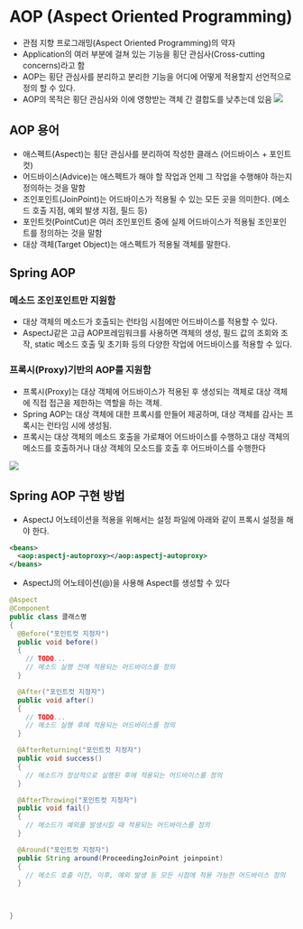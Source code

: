 # AOP (Aspect Oriented Programming)

- 관점 지향 프로그래밍(Aspect Oriented Programming)의 약자
- Application의 여러 부분에 걸쳐 있는 기능을 횡단 관심사(Cross-cutting concerns)라고 함
- AOP는 횡단 관심사를 분리하고 분리한 기능을 어디에 어떻게 적용할지 선언적으로 정의 할 수 있다.
- AOP의 목적은 횡단 관심사와 이에 영향받는 객체 간 결합도를 낮추는데 있음
  <img src="https://user-images.githubusercontent.com/26870393/182381535-d93c41eb-ab56-4d1f-bb24-df4732cb50a2.png">

## AOP 용어

- 애스펙트(Aspect)는 횡단 관심사를 분리하여 작성한 클래스 (어드바이스 + 포인트컷)
- 어드바이스(Advice)는 애스펙트가 해야 할 작업과 언제 그 작업을 수행해야 하는지 정의하는 것을 말함
- 조인포인트(JoinPoint)는 어드바이스가 적용될 수 있는 모든 곳을 의미한다. (메소드 호출 지점, 예외 발생 지점, 필드 등)
- 포인트컷(PointCut)은 여러 조인포인트 중에 실제 어드바이스가 적용될 조인포인트를 정의하는 것을 말함
- 대상 객체(Target Object)는 애스펙트가 적용될 객체를 말한다.

## Spring AOP

### 메소드 조인포인트만 지원함

- 대상 객체의 메소드가 호출되는 런타임 시점에만 어드바이스를 적용할 수 있다.
- AspectJ같은 고급 AOP프레임워크를 사용하면 객체의 생성, 필드 값의 조회와 조작, static 메소드 호출 및 초기화 등의 다양한 작업에 어드바이스를 적용할 수 있다.

### 프록시(Proxy)기반의 AOP를 지원함

- 프록시(Proxy)는 대상 객체에 어드바이스가 적용된 후 생성되는 객체로 대상 객체에 직접 접근을 제한하는 역할을 하는 객체.
- Spring AOP는 대상 객체에 대한 프록시를 만들어 제공하며, 대상 객체를 감사는 프록시는 런타임 시에 생성됨.
- 프록시는 대상 객체의 메소드 호출을 가로채어 어드바이스를 수행하고 대상 객체의 메소드를 호출하거나 대상 객체의 모소드를 호출 후 어드바이스를 수행한다

<img src="https://user-images.githubusercontent.com/26870393/182384317-9e023b61-0ad4-4f19-9f19-3f84fd3bb77c.png">

## Spring AOP 구현 방법

- AspectJ 어노테이션을 적용을 위해서는 설정 파일에 아래와 같이 프록시 설정을 해야 한다.

```xml
<beans>
  <aop:aspectj-autoproxy></aop:aspectj-autoproxy>
</beans>
```

- AspectJ의 어노테이션(@)을 사용해 Aspect를 생성할 수 있다

```java
@Aspect
@Component
public class 클래스명
{
  @Before("포인트컷 지정자")
  public void before()
  {
    // TODO...
    // 메소드 실행 전에 적용되는 어드바이스를 정의
  }

  @After("포인트컷 지정자")
  public void after()
  {
    // TODO...
    // 메소드 실행 후에 적용되는 어드바이스를 정의
  }

  @AfterReturning("포인트컷 지정자")
  public void success()
  {
    // 메소드가 정상적으로 실행된 후에 적용되는 어드바이스를 정의
  }

  @AfterThrowing("포인트컷 지정자")
  public void fail()
  {
    // 메소드가 예외를 발생시킬 때 적용되는 어드바이스를 정의
  }

  @Around("포인트컷 지정자")
  public String around(ProceedingJoinPoint joinpoint)
  {
    // 메소드 호출 이전, 이후, 예외 발생 등 모든 시점에 적용 가능한 어드바이스 정의
  }

  

}
```
